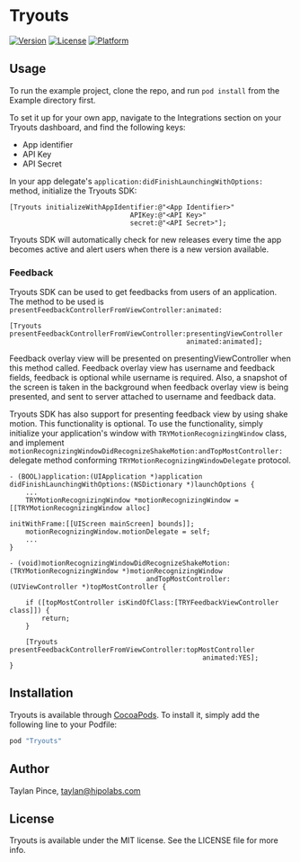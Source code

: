 # Tryouts

[![Version](https://img.shields.io/cocoapods/v/Tryouts.svg?style=flat)](http://cocoapods.org/pods/Tryouts)
[![License](https://img.shields.io/cocoapods/l/Tryouts.svg?style=flat)](http://cocoapods.org/pods/Tryouts)
[![Platform](https://img.shields.io/cocoapods/p/Tryouts.svg?style=flat)](http://cocoapods.org/pods/Tryouts)

## Usage

To run the example project, clone the repo, and run `pod install` from the Example directory first.

To set it up for your own app, navigate to the Integrations section on your Tryouts dashboard, and find the following keys:

* App identifier
* API Key
* API Secret

In your app delegate's `application:didFinishLaunchingWithOptions:` method, initialize the Tryouts SDK:

```objc
[Tryouts initializeWithAppIdentifier:@"<App Identifier>"
                              APIKey:@"<API Key>"
                              secret:@"<API Secret>"];

```

Tryouts SDK will automatically check for new releases every time the app becomes active and alert users when there is a new version available.

### Feedback

Tryouts SDK can be used to get feedbacks from users of an application. The method to be used is `presentFeedbackControllerFromViewController:animated:`

```objc
[Tryouts presentFeedbackControllerFromViewController:presentingViewController
                                            animated:animated];
```

Feedback overlay view will be presented on presentingViewController when this method called. Feedback overlay view has username and feedback fields, feedback is optional while username is required. Also, a snapshot of the screen is taken in the background when feedback overlay view is being presented, and sent to server attached to username and feedback data.

Tryouts SDK has also support for presenting feedback view by using shake motion. This functionality is optional. To use the functionality, simply initialize your application's window with `TRYMotionRecognizingWindow` class, and implement `motionRecognizingWindowDidRecognizeShakeMotion:andTopMostController:` delegate method conforming `TRYMotionRecognizingWindowDelegate` protocol.

```objc
- (BOOL)application:(UIApplication *)application didFinishLaunchingWithOptions:(NSDictionary *)launchOptions {
	...
    TRYMotionRecognizingWindow *motionRecognizingWindow = [[TRYMotionRecognizingWindow alloc]
                                                           initWithFrame:[[UIScreen mainScreen] bounds]];
    motionRecognizingWindow.motionDelegate = self;
	...
}

- (void)motionRecognizingWindowDidRecognizeShakeMotion:(TRYMotionRecognizingWindow *)motionRecognizingWindow
                                  andTopMostController:(UIViewController *)topMostController {

    if ([topMostController isKindOfClass:[TRYFeedbackViewController class]]) {
        return;
    }

    [Tryouts presentFeedbackControllerFromViewController:topMostController
                                                animated:YES];
}
```


## Installation

Tryouts is available through [CocoaPods](http://cocoapods.org). To install
it, simply add the following line to your Podfile:

```ruby
pod "Tryouts"
```

## Author

Taylan Pince, taylan@hipolabs.com

## License

Tryouts is available under the MIT license. See the LICENSE file for more info.

